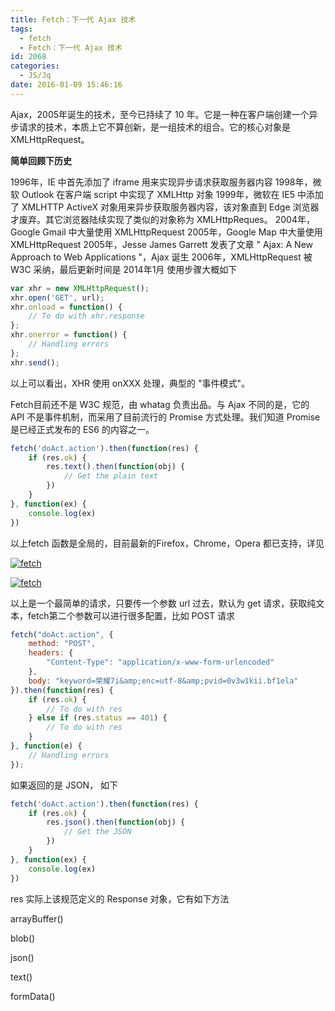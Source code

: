 ```yaml
---
title: Fetch：下一代 Ajax 技术
tags:
  - fetch
  - Fetch：下一代 Ajax 技术
id: 2068
categories:
  - JS/Jq
date: 2016-01-09 15:46:16
---
```


Ajax，2005年诞生的技术，至今已持续了 10 年。它是一种在客户端创建一个异步请求的技术，本质上它不算创新，是一组技术的组合。它的核心对象是 XMLHttpRequest。

**简单回顾下历史**

1996年，IE 中首先添加了 iframe 用来实现异步请求获取服务器内容
1998年，微软 Outlook 在客户端 script 中实现了 XMLHttp 对象
1999年，微软在 IE5 中添加了 XMLHTTP ActiveX 对象用来异步获取服务器内容，该对象直到 Edge 浏览器才废弃。其它浏览器陆续实现了类似的对象称为 XMLHttpReques。
2004年，Google Gmail 中大量使用 XMLHttpRequest
2005年，Google Map 中大量使用 XMLHttpRequest
2005年，Jesse James Garrett 发表了文章 " Ajax: A New Approach to Web Applications "，Ajax 诞生
2006年，XMLHttpRequest 被 W3C 采纳，最后更新时间是 2014年1月
使用步骤大概如下
```javascript
var xhr = new XMLHttpRequest();
xhr.open('GET', url);
xhr.onload = function() {
	// To do with xhr.response
};
xhr.onerror = function() {
	// Handling errors
};
xhr.send();
```
以上可以看出，XHR 使用 onXXX 处理，典型的 "事件模式"。

Fetch目前还不是 W3C 规范，由 whatag 负责出品。与 Ajax 不同的是，它的 API 不是事件机制，而采用了目前流行的 Promise 方式处理。我们知道 Promise 是已经正式发布的 ES6 的内容之一。
```javascript
fetch('doAct.action').then(function(res) {
    if (res.ok) {
        res.text().then(function(obj) {
            // Get the plain text
        })
    }
}, function(ex) {
    console.log(ex)
})
```
以上fetch 函数是全局的，目前最新的Firefox，Chrome，Opera 都已支持，详见

[![fetch](http://www.npm8.com/wp-content/uploads/2016/01/1-660x157.jpg)](http://www.npm8.com/wp-content/uploads/2016/01/1.jpg)

[![fetch](http://www.npm8.com/wp-content/uploads/2016/01/2-660x199.jpg)](http://www.npm8.com/wp-content/uploads/2016/01/2.jpg)

以上是一个最简单的请求，只要传一个参数 url 过去，默认为 get 请求，获取纯文本，fetch第二个参数可以进行很多配置，比如 POST 请求
```javascript
fetch("doAct.action", {
	method: "POST",
	headers: {
		"Content-Type": "application/x-www-form-urlencoded"
	},
	body: "keyword=荣耀7i&amp;enc=utf-8&amp;pvid=0v3w1kii.bf1ela"
}).then(function(res) {
	if (res.ok) {
		// To do with res
	} else if (res.status == 401) {
		// To do with res
	}
}, function(e) {
	// Handling errors
});
```
如果返回的是 JSON， 如下
```javascript
fetch('doAct.action').then(function(res) {
    if (res.ok) {
        res.json().then(function(obj) {
            // Get the JSON
        })
    }
}, function(ex) {
    console.log(ex)
})
```
res 实际上该规范定义的 Response 对象，它有如下方法

arrayBuffer()

blob()

json()

text()

formData()